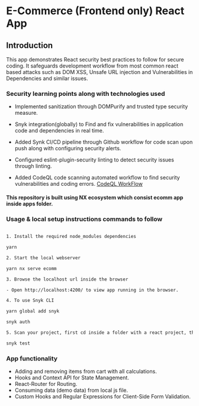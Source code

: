 # E-Commerce (Frontend only) React App

## Introduction

This app demonstrates React security best practices to follow for secure coding. It safeguards development workflow from most common react based attacks such as DOM XSS, Unsafe URL injection and Vulnerabilities in Dependencies and similar issues.

### Security learning points along with technologies used

- Implemented sanitization through DOMPurify and trusted type security measure.

- Snyk integration(globally) to Find and fix vulnerabilities in application code and dependencies in real time.

- Added Synk CI/CD pipeline through Github workflow for code scan upon push along with configuring security alerts.

- Configured eslint-plugin-security linting to detect security issues through linting.

- Added CodeQL code scanning automated workflow to find security vulnerabilities and coding errors. [CodeQL WorkFlow](https://github.com/gaurav-js-dev/auth-react/actions/workflows/github-code-scanning/codeql)

#### This repository is built using NX ecosystem which consist **ecomm** app inside apps folder.

### Usage & local setup instructions commands to follow

```bash

1. Install the required node_modules dependencies

yarn

2. Start the local webserver

yarn nx serve ecomm

3. Browse the localhost url inside the browser

- Open http://localhost:4200/ to view app running in the browser.

4. To use Snyk CLI

yarn global add snyk

snyk auth

5. Scan your project, first cd inside a folder with a react project, then start the scan by running:

snyk test

```

### App functionality

- Adding and removing items from cart with all calculations.
- Hooks and Context API for State Management.
- React-Router for Routing.
- Consuming data (demo data) from local js file.
- Custom Hooks and Regular Expressions for Client-Side Form Validation.
